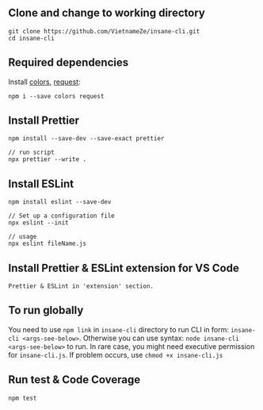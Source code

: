## Clone and change to working directory

```
git clone https://github.com/VietnameZe/insane-cli.git
cd insane-cli
```

## Required dependencies

Install [colors](https://www.npmjs.com/package/colors), [request](https://www.npmjs.com/package/request):

```
npm i --save colors request
```

## Install Prettier
```
npm install --save-dev --save-exact prettier

// run script
npx prettier --write .
```


## Install ESLint
```
npm install eslint --save-dev

// Set up a configuration file
npx eslint --init

// usage
npx eslint fileName.js

```

## Install Prettier & ESLint extension for VS Code
```
Prettier & ESLint in 'extension' section. 
```



## To run globally

You need to use `npm link` in `insane-cli` directory to run CLI in form: `insane-cli <args-see-below>`.
Otherwise you can use syntax: `node insane-cli <args-see-below>` to run.
In rare case, you might need executive permission for `insane-cli.js`. If problem occurs, use `chmod +x insane-cli.js`


## Run test & Code Coverage
```npm test```